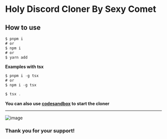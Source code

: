 # Holy Discord Cloner By Sexy Comet

## How to use
```typescript
$ pnpm i
# or
$ npm i
# or
$ yarn add
```
**Examples with tsx**
```typescript
$ pnpm i -g tsx
# or
$ npm i -g tsx
```

```typescript
$ tsx .
```
**You can also use [codesandbox](https://codesandbox.io/p/github/debasish26/Holy-Discord-Cloner/draft/jolly-wildflower?workspaceId=5b2921c3-c26e-4aff-ad34-d6c0134841d8) to start the cloner**

----

![image](https://github.com/joaokristani/Discord-Server-Cloner-2x/assets/136858930/f387f534-88c6-4e1f-8cc1-2d9cdd28d3ca)



### Thank you for your support!
